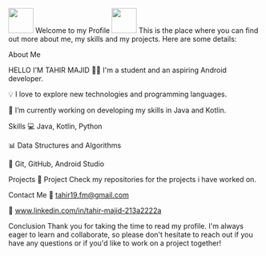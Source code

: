 <img src="[[https://emojipedia-us.s3.dualstack.us-west-1.amazonaws.com/thumbs/120/microsoft/209/nerd-face_1f913.png](https://static-00.iconduck.com/assets.00/nerd-face-emoji-2048x2048-ulowexgs.png)](https://png.pngtree.com/png-clipart/20210309/original/pngtree-geek-emoji-in-3d-png-image_5877669.png)"  width="50"/> Welcome to my Profile <img src="[[https://emojipedia-us.s3.dualstack.us-west-1.amazonaws.com/thumbs/120/microsoft/209/nerd-face_1f913.png](https://static-00.iconduck.com/assets.00/nerd-face-emoji-2048x2048-ulowexgs.png)](https://png.pngtree.com/png-clipart/20210309/original/pngtree-geek-emoji-in-3d-png-image_5877669.png)" width="50"/>
This is the place where you can find out more about me, my skills and my projects. Here are some details:

About Me

HELLO I'M TAHIR MAJID
👨‍💻 I'm a student and an aspiring Android developer.

💡 I love to explore new technologies and programming languages.

🔭 I’m currently working on developing my skills in Java and Kotlin.

Skills
💻 Java, Kotlin, Python

📊 Data Structures and Algorithms

🔧 Git, GitHub, Android Studio

Projects
🚀 Project Check my repositories for the projects i have worked on.


Contact Me
📧 tahir19.fm@gmail.com

🔗 www.linkedin.com/in/tahir-majid-213a2222a



Conclusion
Thank you for taking the time to read my profile. I'm always eager to learn and collaborate, so please don't hesitate to reach out if you have any questions or if you'd like to work on a project together!
